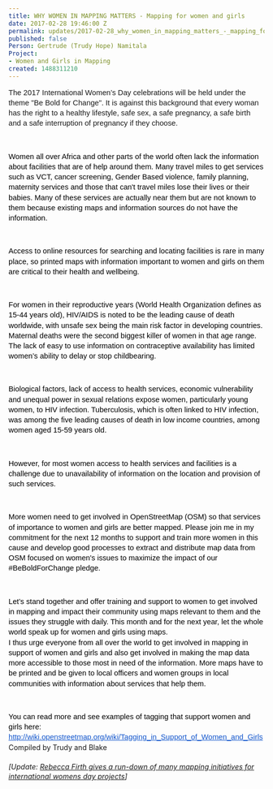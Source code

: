 ```yaml
---
title: WHY WOMEN IN MAPPING MATTERS - Mapping for women and girls
date: 2017-02-28 19:46:00 Z
permalink: updates/2017-02-28_why_women_in_mapping_matters_-_mapping_for_women_and_girls
published: false
Person: Gertrude (Trudy Hope) Namitala
Project:
- Women and Girls in Mapping
created: 1488311210
---
```


<p style="line-height: 1.38; margin-top: 0pt; margin-bottom: 0pt;" dir="ltr"><span style="background-color: transparent; font-family: Arial; font-size: 11pt; font-style: normal; font-variant-ligatures: normal; font-variant-caps: normal; font-weight: 400; white-space: pre-wrap;">The 2017 International Women’s Day celebrations will be held under the theme "Be Bold for Change". It is against this background that every woman has the right to a healthy lifestyle, safe sex, a safe pregnancy, a safe birth and a safe interruption of pregnancy if they choose.</span></p><p><strong style="font-weight: normal;">&nbsp;</strong></p><p style="line-height: 1.38; margin-top: 0pt; margin-bottom: 0pt;" dir="ltr"><span style="font-size: 11pt; font-family: Arial; color: #000000; background-color: transparent; font-weight: 400; font-style: normal; font-variant: normal; text-decoration: none; vertical-align: baseline; white-space: pre-wrap;">Women all over Africa and other parts of the world often lack the information about facilities that are of help around them. Many travel miles to get services such as VCT, cancer screening, Gender Based violence, family planning, maternity services and those that can't travel miles lose their lives or their babies. Many of these services are actually near them but are not known to them because existing maps and information sources do not have the information.</span></p><p><strong style="font-weight: normal;">&nbsp;</strong></p><p style="line-height: 1.38; margin-top: 0pt; margin-bottom: 0pt;" dir="ltr"><span style="font-size: 11pt; font-family: Arial; color: #000000; background-color: transparent; font-weight: 400; font-style: normal; font-variant: normal; text-decoration: none; vertical-align: baseline; white-space: pre-wrap;">Access to online resources for searching and locating facilities is rare in many place, so printed maps with information important to women and girls on them are critical to their health and wellbeing.</span></p><p><strong style="font-weight: normal;">&nbsp;</strong></p><p style="line-height: 1.38; margin-top: 0pt; margin-bottom: 0pt;" dir="ltr"><span style="font-size: 11pt; font-family: Arial; color: #000000; background-color: transparent; font-weight: 400; font-style: normal; font-variant: normal; text-decoration: none; vertical-align: baseline; white-space: pre-wrap;">For women in their reproductive years (World Health Organization defines as 15-44 years old), HIV/AIDS is noted to be the leading cause of death worldwide, with unsafe sex being the main risk factor in developing countries. Maternal deaths were the second biggest killer of women in that age range. The lack of easy to use information on contraceptive availability has limited women’s ability to delay or stop childbearing.</span></p><p><strong style="font-weight: normal;">&nbsp;</strong></p><p style="line-height: 1.38; margin-top: 0pt; margin-bottom: 0pt;" dir="ltr"><span style="font-size: 11pt; font-family: Arial; color: #000000; background-color: transparent; font-weight: 400; font-style: normal; font-variant: normal; text-decoration: none; vertical-align: baseline; white-space: pre-wrap;">Biological factors, lack of access to health services, economic vulnerability and unequal power in sexual relations expose women, particularly young women, to HIV infection. Tuberculosis, which is often linked to HIV infection, was among the five leading causes of death in low income countries, among women aged 15-59 years old.</span></p><p><strong style="font-weight: normal;">&nbsp;</strong></p><p style="line-height: 1.38; margin-top: 0pt; margin-bottom: 0pt;" dir="ltr"><span style="font-size: 11pt; font-family: Arial; color: #000000; background-color: transparent; font-weight: 400; font-style: normal; font-variant: normal; text-decoration: none; vertical-align: baseline; white-space: pre-wrap;">However, for most women access to health services and facilities is a challenge due to unavailability of information on the location and provision of such services. </span></p><p><strong style="font-weight: normal;">&nbsp;</strong></p><p style="line-height: 1.38; margin-top: 0pt; margin-bottom: 0pt;" dir="ltr"><span style="font-size: 11pt; font-family: Arial; color: #000000; background-color: transparent; font-weight: 400; font-style: normal; font-variant: normal; text-decoration: none; vertical-align: baseline; white-space: pre-wrap;">More women need to get involved in OpenStreetMap (OSM) so that services of importance to women and girls are better mapped. Please join me in my commitment for the next 12 months to support and train more women in this cause and develop good processes to extract and distribute map data from OSM focused on women's issues to maximize the impact of our #BeBoldForChange pledge. </span></p><p><strong style="font-weight: normal;">&nbsp;</strong></p><p style="line-height: 1.38; margin-top: 0pt; margin-bottom: 0pt;" dir="ltr"><span style="font-size: 11pt; font-family: Arial; color: #000000; background-color: transparent; font-weight: 400; font-style: normal; font-variant: normal; text-decoration: none; vertical-align: baseline; white-space: pre-wrap;">Let’s stand together and offer training and support to women to get involved in mapping and impact their community using maps relevant to them and the issues they struggle with daily. This month and for the next year, let the whole world speak up for women and girls using maps. </span></p><p style="line-height: 1.38; margin-top: 0pt; margin-bottom: 0pt;" dir="ltr"><span style="font-size: 11pt; font-family: Arial; color: #000000; background-color: transparent; font-weight: 400; font-style: normal; font-variant: normal; text-decoration: none; vertical-align: baseline; white-space: pre-wrap;">I thus urge everyone from all over the world to get involved in mapping in support of women and girls and also get involved in making the map data more accessible to those most in need of the information. More maps have to be printed and be given to local officers and women groups in local communities with information about services that help them.</span></p><p><span style="font-weight: normal;">&nbsp;</span></p><p style="line-height: 1.38; margin-top: 0pt; margin-bottom: 0pt;" dir="ltr"><span style="font-size: 11pt; font-family: Arial; color: #000000; background-color: transparent; font-weight: 400; font-style: normal; font-variant: normal; text-decoration: none; vertical-align: baseline; white-space: pre-wrap;">You can read more and see examples of tagging that support women and girls here: </span><a style="text-decoration: none;" href="http://wiki.openstreetmap.org/wiki/Tagging_in_Support_of_Women_and_Girls"><span style="font-size: 11pt; font-family: Arial; color: #1155cc; background-color: transparent; font-weight: 400; font-style: normal; font-variant: normal; text-decoration: underline; vertical-align: baseline; white-space: pre-wrap;">http://wiki.openstreetmap.org/wiki/Tagging_in_Support_of_Women_and_Girls</span></a></p><p style="line-height: 1.38; margin-top: 0pt; margin-bottom: 0pt;" dir="ltr">Compiled by Trudy and Blake</p><p style="line-height: 1.38; margin-top: 0pt; margin-bottom: 0pt;" dir="ltr">&nbsp;</p><p style="line-height: 1.38; margin-top: 0pt; margin-bottom: 0pt;" dir="ltr"><em>[Update: <a title="blog post 2017-03-06" href="https://hotosm.org/updates/2017-03-06_this_international_women’s_day_show_your_support_by_mapping">Rebecca Firth gives a run-down of many mapping initiatives for international womens day projects</a>]</em></p>
